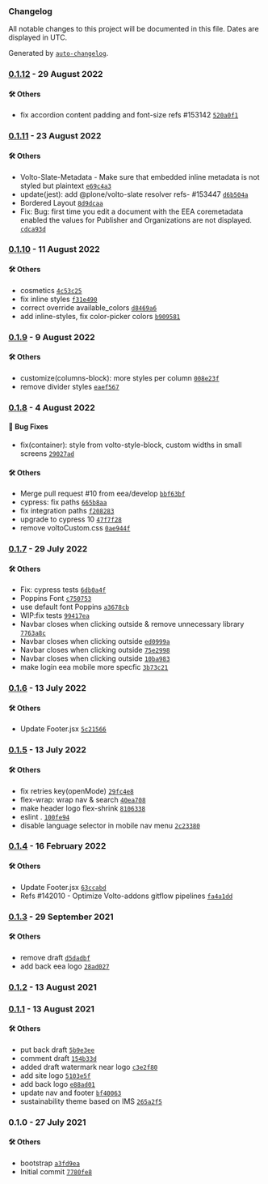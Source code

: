 ### Changelog

All notable changes to this project will be documented in this file. Dates are displayed in UTC.

Generated by [`auto-changelog`](https://github.com/CookPete/auto-changelog).

### [0.1.12](https://github.com/eea/volto-sustainability-theme/compare/0.1.11...0.1.12) - 29 August 2022

#### :hammer_and_wrench: Others

- fix accordion content padding and font-size refs #153142 [`520a0f1`](https://github.com/eea/volto-sustainability-theme/commit/520a0f1f61c4a071b3c871940ad00a8444f218f4)

### [0.1.11](https://github.com/eea/volto-sustainability-theme/compare/0.1.10...0.1.11) - 23 August 2022

#### :hammer_and_wrench: Others

- Volto-Slate-Metadata - Make sure that embedded inline metadata is not styled but plaintext [`e69c4a3`](https://github.com/eea/volto-sustainability-theme/commit/e69c4a33221f6002fabc8e85c439cbc391b83048)
- update(jest): add @plone/volto-slate resolver refs- #153447 [`d6b504a`](https://github.com/eea/volto-sustainability-theme/commit/d6b504a56bb9fb36ae4c7c77fb45967562a71b43)
- Bordered Layout [`8d9dcaa`](https://github.com/eea/volto-sustainability-theme/commit/8d9dcaaed56ec2b60e31e10a6444a30646f87d8d)
- Fix:  Bug: first time you edit a document with the EEA coremetadata enabled the values for Publisher and Organizations are not displayed. [`cdca93d`](https://github.com/eea/volto-sustainability-theme/commit/cdca93d57fae005afbcfc652f0ec0f71d44c5451)

### [0.1.10](https://github.com/eea/volto-sustainability-theme/compare/0.1.9...0.1.10) - 11 August 2022

#### :hammer_and_wrench: Others

- cosmetics [`4c53c25`](https://github.com/eea/volto-sustainability-theme/commit/4c53c25c1a1c5f5f16499bd99e9b37195ce3239e)
- fix inline styles [`f31e490`](https://github.com/eea/volto-sustainability-theme/commit/f31e49013ff9c683c785ce71bb754d68388e49be)
- correct override available_colors [`d8469a6`](https://github.com/eea/volto-sustainability-theme/commit/d8469a6af62b3259833b8e60655a581d5ecff298)
- add inline-styles, fix color-picker colors [`b909581`](https://github.com/eea/volto-sustainability-theme/commit/b9095815dec3d61b7b71365d071bd9969bfc72eb)

### [0.1.9](https://github.com/eea/volto-sustainability-theme/compare/0.1.8...0.1.9) - 9 August 2022

#### :hammer_and_wrench: Others

- customize(columns-block): more styles per column [`008e23f`](https://github.com/eea/volto-sustainability-theme/commit/008e23f6a9714289833457be56f3dace62817551)
- remove divider styles [`eaef567`](https://github.com/eea/volto-sustainability-theme/commit/eaef567378103f2ec6d6584deecde1b114601ecc)

### [0.1.8](https://github.com/eea/volto-sustainability-theme/compare/0.1.7...0.1.8) - 4 August 2022

#### :bug: Bug Fixes

- fix(container): style from volto-style-block, custom widths in small screens [`29027ad`](https://github.com/eea/volto-sustainability-theme/commit/29027adddd0aa13713a22cda7fe4f34d877b55df)

#### :hammer_and_wrench: Others

- Merge pull request #10 from eea/develop [`bbf63bf`](https://github.com/eea/volto-sustainability-theme/commit/bbf63bfe72e9d7e6f6a1bb5e06b96f852a6ce0e5)
- cypress: fix paths [`665b8aa`](https://github.com/eea/volto-sustainability-theme/commit/665b8aa22f8fba53b4c5c7a9f7302f9e0d7e7994)
- fix integration paths [`f208283`](https://github.com/eea/volto-sustainability-theme/commit/f208283a27d71cd62b5151a1a870e11160d504d4)
- upgrade to cypress 10 [`47f7f28`](https://github.com/eea/volto-sustainability-theme/commit/47f7f286602859e982e849c5d5a16d1ba83c703a)
- remove voltoCustom.css [`0ae944f`](https://github.com/eea/volto-sustainability-theme/commit/0ae944fab8fe2ea91d83fdf0302fc7a512639315)

### [0.1.7](https://github.com/eea/volto-sustainability-theme/compare/0.1.6...0.1.7) - 29 July 2022

#### :hammer_and_wrench: Others

- Fix: cypress tests [`6db0a4f`](https://github.com/eea/volto-sustainability-theme/commit/6db0a4fc830c4a84b593ade67968b88af4f61c52)
- Poppins Font [`c750753`](https://github.com/eea/volto-sustainability-theme/commit/c750753683e4a1edccc7318cb208749b54604e81)
- use default font Poppins [`a3678cb`](https://github.com/eea/volto-sustainability-theme/commit/a3678cb5a3633b6412c193e8cf2de8b6326ac714)
- WIP:fix tests [`99417ea`](https://github.com/eea/volto-sustainability-theme/commit/99417eab88aa2ebfa657fd96af18c666f59e0fca)
- Navbar closes when clicking outside & remove unnecessary library [`7763a8c`](https://github.com/eea/volto-sustainability-theme/commit/7763a8ccddf21489f9d7ff4219c0036c8ef98a57)
- Navbar closes when clicking outside [`ed0999a`](https://github.com/eea/volto-sustainability-theme/commit/ed0999a2729af64d94bdd6cfdc53daddc23b6a39)
- Navbar closes when clicking outside [`75e2998`](https://github.com/eea/volto-sustainability-theme/commit/75e299856f4bc9532eeb139804a4c8f657a76a71)
- Navbar closes when clicking outside [`10ba983`](https://github.com/eea/volto-sustainability-theme/commit/10ba9832f36125688e5c431021ea67eb7f450a70)
- make login eea mobile more specfic [`3b73c21`](https://github.com/eea/volto-sustainability-theme/commit/3b73c215bd1812d2e237229763dd280697a087c2)

### [0.1.6](https://github.com/eea/volto-sustainability-theme/compare/0.1.5...0.1.6) - 13 July 2022

#### :hammer_and_wrench: Others

- Update Footer.jsx [`5c21566`](https://github.com/eea/volto-sustainability-theme/commit/5c2156647ddb2e5ce1d112fb16b986440729adfe)

### [0.1.5](https://github.com/eea/volto-sustainability-theme/compare/0.1.4...0.1.5) - 13 July 2022

#### :hammer_and_wrench: Others

- fix retries key(openMode) [`29fc4e8`](https://github.com/eea/volto-sustainability-theme/commit/29fc4e8351ad68a29838cbe0525959f4e375f0b0)
- flex-wrap: wrap nav & search [`40ea708`](https://github.com/eea/volto-sustainability-theme/commit/40ea708a1ae5a0445ed314b16da79bf73033c58e)
- make header logo flex-shrink [`8106338`](https://github.com/eea/volto-sustainability-theme/commit/810633871b332cd6e82b685333db9c79170b3ce9)
- eslint . [`100fe94`](https://github.com/eea/volto-sustainability-theme/commit/100fe94daf7d0fab4b6baa3436619f3ee49653b2)
- disable language selector in mobile nav menu [`2c23380`](https://github.com/eea/volto-sustainability-theme/commit/2c23380239730478b60898cb1f9a88479c33d629)

### [0.1.4](https://github.com/eea/volto-sustainability-theme/compare/0.1.3...0.1.4) - 16 February 2022

#### :hammer_and_wrench: Others

- Update Footer.jsx [`63ccabd`](https://github.com/eea/volto-sustainability-theme/commit/63ccabd6a23ff9055027d8120a4045081eaa536b)
- Refs #142010 - Optimize Volto-addons gitflow pipelines [`fa4a1dd`](https://github.com/eea/volto-sustainability-theme/commit/fa4a1ddacbc5d5506a3d96e3a4d61fa2fa296a2c)

### [0.1.3](https://github.com/eea/volto-sustainability-theme/compare/0.1.2...0.1.3) - 29 September 2021

#### :hammer_and_wrench: Others

- remove draft [`d5dadbf`](https://github.com/eea/volto-sustainability-theme/commit/d5dadbfc3f65a9c58783ca667a53cd4454a713ef)
- add back eea logo [`28ad027`](https://github.com/eea/volto-sustainability-theme/commit/28ad0271a491c86262b53de87cd453cdc11fe5a3)

### [0.1.2](https://github.com/eea/volto-sustainability-theme/compare/0.1.1...0.1.2) - 13 August 2021

### [0.1.1](https://github.com/eea/volto-sustainability-theme/compare/0.1.0...0.1.1) - 13 August 2021

#### :hammer_and_wrench: Others

- put back draft [`5b9e3ee`](https://github.com/eea/volto-sustainability-theme/commit/5b9e3ee0daa589315df996369a97c384bb0579ee)
- comment draft [`154b33d`](https://github.com/eea/volto-sustainability-theme/commit/154b33df03b879b24c3cb6783411508d7e23cc64)
- added draft watermark near logo [`c3e2f80`](https://github.com/eea/volto-sustainability-theme/commit/c3e2f80e641ca807f3195606d151d17048f021df)
- add site logo [`5103e5f`](https://github.com/eea/volto-sustainability-theme/commit/5103e5fb0222989b228339dbb3476bde85028e9e)
- add back logo [`e88ad01`](https://github.com/eea/volto-sustainability-theme/commit/e88ad014c41516b0b05c7e691b3e3147dae50376)
- update nav and footer [`bf40063`](https://github.com/eea/volto-sustainability-theme/commit/bf40063ed8f6d0ae0549d3e3c83df808e73c990b)
- sustainability theme based on IMS [`265a2f5`](https://github.com/eea/volto-sustainability-theme/commit/265a2f5d3a55a37139030cc08f791f71fc36a8f5)

### 0.1.0 - 27 July 2021

#### :hammer_and_wrench: Others

- bootstrap [`a3fd9ea`](https://github.com/eea/volto-sustainability-theme/commit/a3fd9eac5a83d2bf756934052daf3ed96f6ab17b)
- Initial commit [`7780fe8`](https://github.com/eea/volto-sustainability-theme/commit/7780fe8169e10643fb794d5fecc4ead1bf9e5f0f)
